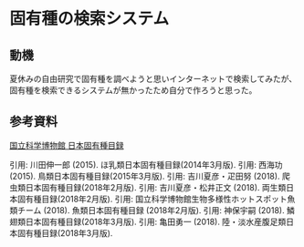# 固有種の検索システム

## 動機
夏休みの自由研究で固有種を調べようと思いインターネットで検索してみたが、固有種を検索できるシステムが無かったため自分で作ろうと思った。

## 参考資料
[国立科学博物館 日本固有種目録](https://www.kahaku.go.jp/research/activities/project/hotspot_japan/endemic_list/)

引用: 川田伸一郎 (2015). ほ乳類日本固有種目録(2014年3月版).
引用: 西海功 (2015). 鳥類日本固有種目録(2015年3月版).
引用: 吉川夏彦・疋田努 (2018). 爬虫類日本固有種目録(2018年2月版).
引用: 吉川夏彦・松井正文 (2018). 両生類日本固有種目録(2018年2月版).
引用: 国立科学博物館生物多様性ホットスポット魚類チーム (2018). 魚類日本固有種目録 (2018年2月版).
引用: 神保宇嗣 (2018). 鱗翅類日本固有種目録(2018年3月版).
引用: 亀田勇一 (2018). 陸・淡水産腹足類日本固有種目録(2018年3月版).

